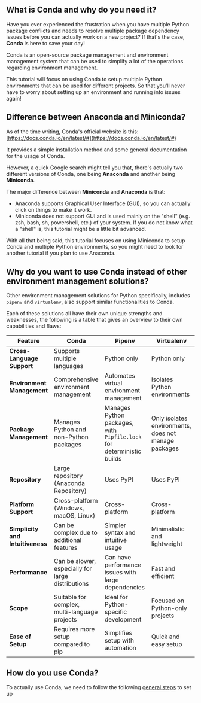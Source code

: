 ## What is Conda and why do you need it? 

Have you ever experienced the frustration when you have multiple Python package conflicts and needs to resolve multiple package dependency issues before you can actually work on a new project? If that's the case, **Conda** is here to save your day!  

Conda is an open-source package management and environment management system that can be used to simplify a lot of the operations regarding environment management. 

This tutorial will focus on using Conda to setup multiple Python environments that can be used for different projects. So that you'll never have to worry about setting up an environment and running into issues again!

## Difference between Anaconda and Miniconda?

As of the time writing, Conda's official website is this: [https://docs.conda.io/en/latest/#](https://docs.conda.io/en/latest/#)

It provides a simple installation method and some general documentation for the usage of Conda. 

However, a quick Google search might tell you that, there's actually two different versions of Conda, one being **Anaconda** and another being **Miniconda**. 

The major difference between **Miniconda** and **Anaconda** is that: 

- Anaconda supports Graphical User Interface (GUI), so you can actually click on things to make it work. 
- Miniconda does not support GUI and is used mainly on the "shell" (e.g. zsh, bash, sh, powershell, etc.) of your system. If you do not know what a "shell" is, this tutorial might be a little bit advanced. 

With all that being said, this tutorial focuses on using Miniconda to setup Conda and multiple Python environments, so you might need to look for another tutorial if you plan to use Anaconda.

## Why do you want to use Conda instead of other environment management solutions? 

Other environment management solutions for Python specifically, includes `pipenv` and `virtualenv`, also support similar functionalities to Conda. 

Each of these solutions all have their own unique strengths and weaknesses, the following is a table that gives an overview to their own capabilities and flaws: 

| Feature | Conda | Pipenv | Virtualenv |
|---------|-------|--------|------------|
| **Cross-Language Support** | Supports multiple languages | Python only | Python only |
| **Environment Management** | Comprehensive environment management | Automates virtual environment management | Isolates Python environments |
| **Package Management** | Manages Python and non-Python packages | Manages Python packages, with `Pipfile.lock` for deterministic builds | Only isolates environments, does not manage packages |
| **Repository** | Large repository (Anaconda Repository) | Uses PyPI | Uses PyPI |
| **Platform Support** | Cross-platform (Windows, macOS, Linux) | Cross-platform | Cross-platform |
| **Simplicity and Intuitiveness** | Can be complex due to additional features | Simpler syntax and intuitive usage | Minimalistic and lightweight |
| **Performance** | Can be slower, especially for large distributions | Can have performance issues with large dependencies | Fast and efficient |
| **Scope** | Suitable for complex, multi-language projects | Ideal for Python-specific development | Focused on Python-only projects |
| **Ease of Setup** | Requires more setup compared to pip | Simplifies setup with automation | Quick and easy setup |


## How do you use Conda?

To actually use Conda, we need to follow the following [general steps](./path/to/your/file.md) to set up